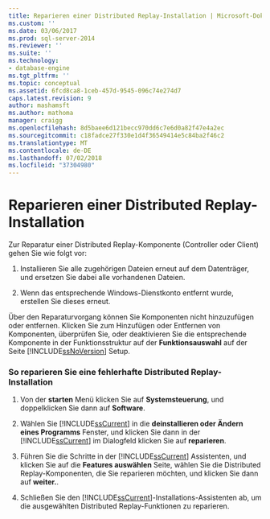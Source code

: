 ```yaml
---
title: Reparieren einer Distributed Replay-Installation | Microsoft-Dokumentation
ms.custom: ''
ms.date: 03/06/2017
ms.prod: sql-server-2014
ms.reviewer: ''
ms.suite: ''
ms.technology:
- database-engine
ms.tgt_pltfrm: ''
ms.topic: conceptual
ms.assetid: 6fcd8ca8-1ceb-457d-9545-096c74e274d7
caps.latest.revision: 9
author: mashamsft
ms.author: mathoma
manager: craigg
ms.openlocfilehash: 8d5baee6d121becc970dd6c7e6d0a82f47e4a2ec
ms.sourcegitcommit: c18fadce27f330e1d4f36549414e5c84ba2f46c2
ms.translationtype: MT
ms.contentlocale: de-DE
ms.lasthandoff: 07/02/2018
ms.locfileid: "37304980"
---
```

# <a name="repair-a-distributed-replay-installation"></a>Reparieren einer Distributed Replay-Installation
  Zur Reparatur einer Distributed Replay-Komponente (Controller oder Client) gehen Sie wie folgt vor:  
  
1.  Installieren Sie alle zugehörigen Dateien erneut auf dem Datenträger, und ersetzen Sie dabei alle vorhandenen Dateien.  
  
2.  Wenn das entsprechende Windows-Dienstkonto entfernt wurde, erstellen Sie dieses erneut.  
  
 Über den Reparaturvorgang können Sie Komponenten nicht hinzuzufügen oder entfernen. Klicken Sie zum Hinzufügen oder Entfernen von Komponenten, überprüfen Sie, oder deaktivieren Sie die entsprechende Komponente in der Funktionsstruktur auf der **Funktionsauswahl** auf der Seite [!INCLUDE[ssNoVersion](../../includes/ssnoversion-md.md)] Setup.  
  
### <a name="to-repair-a-failed-installation-of-distributed-replay"></a>So reparieren Sie eine fehlerhafte Distributed Replay-Installation  
  
1.  Von der **starten** Menü klicken Sie auf **Systemsteuerung**, und doppelklicken Sie dann auf **Software**.  
  
2.  Wählen Sie [!INCLUDE[ssCurrent](../../includes/sscurrent-md.md)] in die **deinstallieren oder Ändern eines Programms** Fenster, und klicken Sie dann in der [!INCLUDE[ssCurrent](../../includes/sscurrent-md.md)] im Dialogfeld klicken Sie auf **reparieren**.  
  
3.  Führen Sie die Schritte in der [!INCLUDE[ssCurrent](../../includes/sscurrent-md.md)] Assistenten, und klicken Sie auf die **Features auswählen** Seite, wählen Sie die Distributed Replay-Komponenten, die Sie reparieren möchten, und klicken Sie dann auf **weiter.**.  
  
4.  Schließen Sie den [!INCLUDE[ssCurrent](../../includes/sscurrent-md.md)]-Installations-Assistenten ab, um die ausgewählten Distributed Replay-Funktionen zu reparieren.  
  
  
